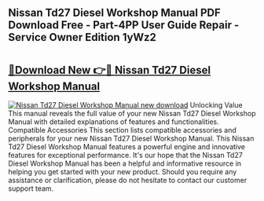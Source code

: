 ## Nissan Td27 Diesel Workshop Manual PDF Download Free - Part-4PP User Guide Repair - Service Owner Edition 1yWz2

# <h2><a href="http://bc56406.oget.top/?id=Nissan+Td27+Diesel+Workshop+Manual">🔗Download New 👉🔴 Nissan Td27 Diesel Workshop Manual</a></h2>

[![Nissan Td27 Diesel Workshop Manual new download](https://i.imgur.com/5g1atiW.png)](http://bc56406.oget.top/?id=Nissan+Td27+Diesel+Workshop+Manual)
Unlocking Value This manual reveals the full value of your new Nissan Td27 Diesel Workshop Manual with detailed explanations of features and functionalities. Compatible Accessories This section lists compatible accessories and peripherals for your new Nissan Td27 Diesel Workshop Manual. This Nissan Td27 Diesel Workshop Manual features a powerful engine and innovative features for exceptional performance. It's our hope that the Nissan Td27 Diesel Workshop Manual has been a helpful and informative resource in helping you get started with your new product. Should you require any assistance or clarification, please do not hesitate to contact our customer support team.
